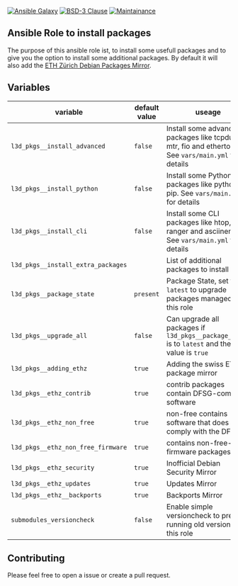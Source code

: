 [![Ansible Galaxy](https://ansible.l3d.space/svg/l3d.packages.svg)](https://galaxy.ansible.com/ui/standalone/roles/l3d/packages/)
[![BSD-3 Clause](https://ansible.l3d.space/svg/l3d.packages_license.svg)](LICENSE)
[![Maintainance](https://ansible.l3d.space/svg/l3d.packages_maintainance.svg)](https://ansible.l3d.space/#l3d.packages)

Ansible Role to install packages
---------------------

The purpose of this ansible role ist, to install some usefull packages and to give you the option to install some additional packages.
By default it will also add the [ETH Zürich Debian Packages Mirror](https://debian.ethz.ch/debian/).

 Variables
-----------

| variable | default value | useage |
| --- | --- | --- |
| ``l3d_pkgs__install_advanced`` | ``false`` | Install some advanced packages like tcpdump, mtr, fio and ethertools. See ``vars/main.yml`` for details |
| ``l3d_pkgs__install_python`` | ``false`` | Install some Python packages like python3-pip. See ``vars/main.yml`` for details |
| ``l3d_pkgs__install_cli`` | ``false`` | Install some CLI packages like htop, ranger and asciinema. See ``vars/main.yml`` for details |
| ``l3d_pkgs__install_extra_packages`` | | List of additional packages to install |
| ``l3d_pkgs__package_state`` | ``present`` | Package State, set to ``latest`` to upgrade packages managed by this role |
| ``l3d_pkgs__upgrade_all`` | ``false`` | Can upgrade all packages if ``l3d_pkgs__package_state`` is to ``latest`` and the value is ``true`` |
| ``l3d_pkgs__adding_ethz`` | ``true`` | Adding the swiss ETH package mirror |
| ``l3d_pkgs__ethz_contrib`` | ``true`` | contrib packages contain DFSG-compliant software |
| ``l3d_pkgs__ethz_non_free`` | ``true`` | non-free contains software that does not comply with the DFSG. |
| ``l3d_pkgs__ethz_non_free_firmware`` | ``true`` | contains non-free-firmware packages |
| ``l3d_pkgs__ethz_security`` | ``true`` | Inofficial Debian Security Mirror |
| ``l3d_pkgs__ethz_updates`` | ``true`` | Updates Mirror |
| ``l3d_pkgs__ethz__backports`` | ``true`` | Backports Mirror |
| ``submodules_versioncheck`` | ``false`` | Enable simple versioncheck to prevent running old versions of this role |

 Contributing
-------------
Please feel free to open a issue or create a pull request.
